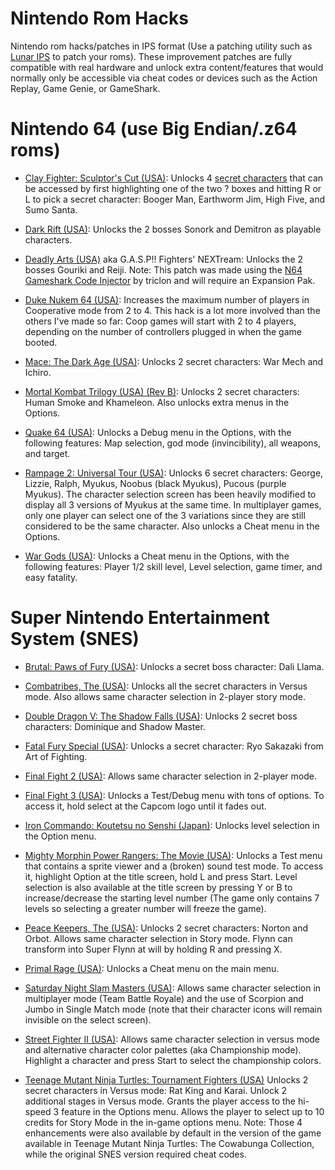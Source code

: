 # Nintendo Rom Hacks
Nintendo rom hacks/patches in IPS format (Use a patching utility such as [Lunar IPS](https://www.romhacking.net/utilities/240/) to patch your roms).
These improvement patches are fully compatible with real hardware and unlock extra content/features that would normally only be accessible via cheat codes or devices such as the Action Replay, Game Genie, or GameShark.

# Nintendo 64 (use Big Endian/.z64 roms)

- [Clay Fighter: Sculptor's Cut (USA)](https://gamefaqs.gamespot.com/n64/574483-clayfighter-the-sculptors-cut/cheats):
Unlocks 4 [secret characters](https://www.youtube.com/watch?v=pZLJLsobgaA) that can be accessed by first highlighting one of the two ? boxes and hitting R or L to pick a secret character: Booger Man, Earthworm Jim, High Five, and Sumo Santa.

- [Dark Rift (USA)](https://gamefaqs.gamespot.com/n64/197049-dark-rift/cheats):
Unlocks the 2 bosses Sonork and Demitron as playable characters.

- [Deadly Arts (USA)](https://gamefaqs.gamespot.com/n64/197070-deadly-arts/cheats) aka G.A.S.P!! Fighters' NEXTream:
Unlocks the 2 bosses Gouriki and Reiji.
Note: This patch was made using the [N64 Gameshark Code Injector](https://www.romhacking.net/utilities/1659) by triclon and will require an Expansion Pak.

- [Duke Nukem 64 (USA)](https://tcrf.net/Duke_Nukem_64#Number_of_Players_.28change_the_last_number_in_HEX.29):
Increases the maximum number of players in Cooperative mode from 2 to 4. This hack is a lot more involved than the others I've made so far:
Coop games will start with 2 to 4 players, depending on the number of controllers plugged in when the game booted.

- [Mace: The Dark Age (USA)](https://gamefaqs.gamespot.com/n64/197812-mace-the-dark-age/cheats):
Unlocks 2 secret characters: War Mech and Ichiro.

- [Mortal Kombat Trilogy (USA) (Rev B)](https://www.gamespot.com/games/mortal-kombat-trilogy/cheats/):
Unlocks 2 secret characters: Human Smoke and Khameleon. Also unlocks extra menus in the Options.

- [Quake 64 (USA)](https://gamefaqs.gamespot.com/n64/198375-quake/cheats):
Unlocks a Debug menu in the Options, with the following features: Map selection, god mode (invincibility), all weapons, and target.

- [Rampage 2: Universal Tour (USA)](https://gamefaqs.gamespot.com/n64/198408-rampage-2-universal-tour/cheats):
Unlocks 6 secret characters: George, Lizzie, Ralph, Myukus, Noobus (black Myukus), Pucous (purple Myukus). The character selection screen has been heavily modified to display all 3 versions of Myukus at the same time. In multiplayer games, only one player can select one of the 3 variations since they are still considered to be the same character.
Also unlocks a Cheat menu in the Options.

- [War Gods (USA)](https://gamefaqs.gamespot.com/n64/199248-war-gods/cheats):
Unlocks a Cheat menu in the Options, with the following features: Player 1/2 skill level, Level selection, game timer, and easy fatality.

# Super Nintendo Entertainment System (SNES)

- [Brutal: Paws of Fury (USA)](https://gamefaqs.gamespot.com/snes/563531-brutal-paws-of-fury/cheats):
Unlocks a secret boss character: Dali Llama.

- [Combatribes, The (USA)](https://gamefaqs.gamespot.com/snes/588261-the-combatribes/cheats):
Unlocks all the secret characters in Versus mode. Also allows same character selection in 2-player story mode.

- [Double Dragon V: The Shadow Falls (USA)](https://gamefaqs.gamespot.com/jaguar/586883-double-dragon-v-the-shadow-falls/cheats):
Unlocks 2 secret boss characters: Dominique and Shadow Master.

- [Fatal Fury Special (USA)](https://gamefaqs.gamespot.com/snes/588325-fatal-fury-special/cheats):
Unlocks a secret character: Ryo Sakazaki from Art of Fighting.

- [Final Fight 2 (USA)](https://gamefaqs.gamespot.com/snes/588333-final-fight-2/cheats):
Allows same character selection in 2-player mode.

- [Final Fight 3 (USA)](https://tcrf.net/Final_Fight_3_(SNES)#Debug_Mode):
Unlocks a Test/Debug menu with tons of options. To access it, hold select at the Capcom logo until it fades out.

- [Iron Commando: Koutetsu no Senshi (Japan)](https://gamefaqs.gamespot.com/snes/571224-iron-commando-koutetsu-no-senshi/cheats):
Unlocks level selection in the Option menu.

- [Mighty Morphin Power Rangers: The Movie (USA)](https://tcrf.net/Mighty_Morphin_Power_Rangers:_The_Movie_(SNES)#Test_Mode):
Unlocks a Test menu that contains a sprite viewer and a (broken) sound test mode. To access it, highlight Option at the title screen, hold L and press Start.
Level selection is also available at the title screen by pressing Y or B to increase/decrease the starting level number (The game only contains 7 levels so selecting a greater number will freeze the game).

- [Peace Keepers, The (USA)](https://gamefaqs.gamespot.com/snes/588561-the-peace-keepers/cheats):
Unlocks 2 secret characters: Norton and Orbot. Allows same character selection in Story mode. Flynn can transform into Super Flynn at will by holding R and pressing X. 

- [Primal Rage (USA)](https://gamefaqs.gamespot.com/snes/588587-primal-rage/cheats):
Unlocks a Cheat menu on the main menu.

- [Saturday Night Slam Masters (USA)](https://gamefaqs.gamespot.com/snes/588642-saturday-night-slam-masters/cheats):
Allows same character selection in multiplayer mode (Team Battle Royale) and the use of Scorpion and Jumbo in Single Match mode (note that their character icons will remain invisible on the select screen).

- [Street Fighter II (USA)](https://gamefaqs.gamespot.com/snes/588700-street-fighter-ii/cheats):
Allows same character selection in versus mode and alternative character color palettes (aka Championship mode). Highlight a character and press Start to select the championship colors.

- [Teenage Mutant Ninja Turtles: Tournament Fighters (USA)](https://en.wikipedia.org/wiki/Teenage_Mutant_Ninja_Turtles:_Tournament_Fighters#Super_NES_version)
Unlocks 2 secret characters in Versus mode: Rat King and Karai. Unlock 2 additional stages in Versus mode. Grants the player access to the hi-speed 3 feature in the Options menu. Allows the player to select up to 10 credits for Story Mode in the in-game options menu.
Note: Those 4 enhancements were also available by default in the version of the game available in Teenage Mutant Ninja Turtles: The Cowabunga Collection, while the original SNES version required cheat codes.
